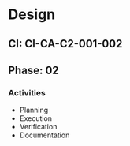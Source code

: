 # Design

## CI: CI-CA-C2-001-002
## Phase: 02

### Activities
- Planning
- Execution
- Verification
- Documentation
